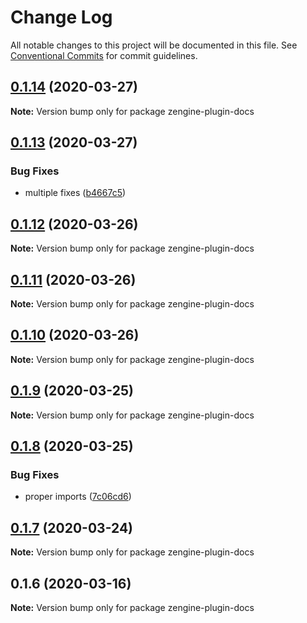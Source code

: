 # Change Log

All notable changes to this project will be documented in this file.
See [Conventional Commits](https://conventionalcommits.org) for commit guidelines.

## [0.1.14](https://github.com/ZengineHQ/plugin-sdk/compare/zengine-plugin-docs@0.1.13...zengine-plugin-docs@0.1.14) (2020-03-27)

**Note:** Version bump only for package zengine-plugin-docs





## [0.1.13](https://github.com/ZengineHQ/plugin-sdk/compare/zengine-plugin-docs@0.1.12...zengine-plugin-docs@0.1.13) (2020-03-27)


### Bug Fixes

* multiple fixes ([b4667c5](https://github.com/ZengineHQ/plugin-sdk/commit/b4667c5e6def4abd57a7f46111d493a087f7d574))





## [0.1.12](https://github.com/ZengineHQ/plugin-sdk/compare/zengine-plugin-docs@0.1.11...zengine-plugin-docs@0.1.12) (2020-03-26)

**Note:** Version bump only for package zengine-plugin-docs





## [0.1.11](https://github.com/ZengineHQ/plugin-sdk/compare/zengine-plugin-docs@0.1.10...zengine-plugin-docs@0.1.11) (2020-03-26)

**Note:** Version bump only for package zengine-plugin-docs





## [0.1.10](https://github.com/ZengineHQ/plugin-sdk/compare/zengine-plugin-docs@0.1.9...zengine-plugin-docs@0.1.10) (2020-03-26)

**Note:** Version bump only for package zengine-plugin-docs





## [0.1.9](https://github.com/ZengineHQ/plugin-sdk/compare/zengine-plugin-docs@0.1.8...zengine-plugin-docs@0.1.9) (2020-03-25)

**Note:** Version bump only for package zengine-plugin-docs





## [0.1.8](https://github.com/ZengineHQ/plugin-sdk/compare/zengine-plugin-docs@0.1.7...zengine-plugin-docs@0.1.8) (2020-03-25)


### Bug Fixes

* proper imports ([7c06cd6](https://github.com/ZengineHQ/plugin-sdk/commit/7c06cd6e9f45d851996bb1398137ae30f4a010a3))





## [0.1.7](https://github.com/ZengineHQ/plugin-sdk/compare/zengine-plugin-docs@0.1.6...zengine-plugin-docs@0.1.7) (2020-03-24)

**Note:** Version bump only for package zengine-plugin-docs





## 0.1.6 (2020-03-16)

**Note:** Version bump only for package zengine-plugin-docs
